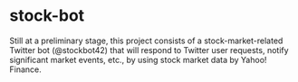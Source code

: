 # stock-bot
Still at a preliminary stage, this project consists of a stock-market-related Twitter bot (@stockbot42) that will respond to Twitter user requests, notify significant market events, etc., by using stock market data by Yahoo! Finance.
